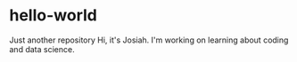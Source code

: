 # hello-world
Just another repository
Hi, it's Josiah. I'm working on learning about coding and data science.
